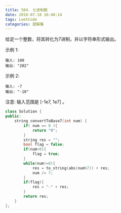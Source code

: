 ```yaml
---
title: 504. 七进制数
date: 2018-07-10 16:40:14
tags: LeetCode
categories: 题解集
---
```


给定一个整数，将其转化为7进制，并以字符串形式输出。

示例 1:
```
输入: 100
输出: "202"
```
示例 2:
```
输入: -7
输出: "-10"
```
注意: 输入范围是 [-1e7, 1e7] 。
```cpp
class Solution {
public:
    string convertToBase7(int num) {
        if( num == 0 ){
            return "0";
        }
        string res = "";
        bool flag = false;
        if(num<0){
            flag = true;
        }
        while(num!=0){
            res = to_string(abs(num%7)) + res;
            num /= 7;
        }
        if(flag){
            res = "-" + res;
        }
        return res;
    }
};
```